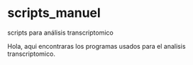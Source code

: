 # scripts_manuel
scripts para análisis transcriptomico

Hola, aqui encontraras los programas usados para el analisis transcriptomico.
